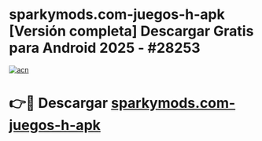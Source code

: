 # sparkymods.com-juegos-h-apk  [Versión completa] Descargar Gratis para Android 2025 - #28253

[![acn](https://github.com/user-attachments/assets/0f9c940e-d8b0-45ae-aac7-cd30a18b3e1c)](https://apps.freeplayer.one?title=sparkymods.com-juegos-h-apk&ref=9F)

# 👉🔴 Descargar [sparkymods.com-juegos-h-apk](https://apps.freeplayer.one?title=sparkymods.com-juegos-h-apk&ref=9F)